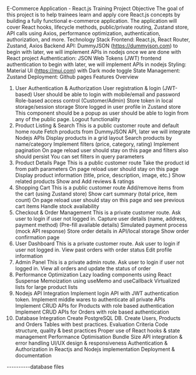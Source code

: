 E-Commerce Application - React.js Training Project
Objective
The goal of this project is to help trainees learn and apply core React.js concepts by building a fully functional e-commerce application. The application will cover React hooks, lifecycle methods, public/private routing, Zustand store, API calls using Axios, performance optimization, authentication, authorization, and more.
Technology Stack
Frontend: React.js, React Router, Zustand, Axios
Backend API: DummyJSON (https://dummyjson.com) to begin with later, we will implement APIs in nodejs once we are done with React project
Authentication: JSON Web Tokens (JWT) frontend authentication to begin with later, we will implement APIs in nodejs
Styling: Material UI (https://mui.com) with Dark mode toggle
State Management: Zustand
Deployment: Github pages
Features Overview

1. User Authentication & Authorization
   User registration & login (JWT-based)
   User should be able to login with mobile/email and password
   Role-based access control (Customer/Admin)
   Store token in local storage/session storage
   Store logged in user profile in Zustand store
   This component should be a popup as user should be able to login from any of the public page.
   Logout functionality
2. Product Listing & Search
   This is a public customer route and default home route
   Fetch products from DummyJSON API, later we will integrate Nodejs APIs
   Display products in a grid layout
   Search products by name/category
   Implement filters (price, category, rating)
   Implement pagination
   On page reload user should stay on this page and filters also should persist
   You can set filters in query parameters
3. Product Details Page
   This is a public customer route
   Take the product id from path parameters
   On page reload user should stay on this page
   Display product information (title, price, description, image, etc.)
   Show related products
   Show and Add reviews & ratings
4. Shopping Cart
   This is a public customer route
   Add/remove items from the cart (using Zustand store)
   Show cart summary (total price, item count)
   On page reload user should stay on this page and see previous cart items
   Handle stock availability
5. Checkout & Order Management
   This is a private customer route. Ask user to login if user not logged in.
   Capture user details (name, address, payment method) (Pre-fill available details)
   Simulated payment process (mock API response)
   Store order details in API/local storage
   Show order confirmation page
6. User Dashboard
   This is a private customer route. Ask user to login if user not logged in.
   View past orders with order status
   Edit profile information
7. Admin Panel
   This is a private admin route. Ask user to login if user not logged in.
   View all orders and update the status of order
8. Performance Optimization
   Lazy loading components using React Suspense
   Memoization using useMemo and useCallback
   Virtualized lists for large product lists
9. Nodejs API Integration
   Implement login API with JWT authentication token.
   Implement middle wares to authenticate all private APIs
   Implement CRUD APIs for Products with role based authentication
   Implement CRUD APIs for Orders with role based authentication
10. Database Integration
    Create PostgreSQL DB.
    Create Users, Products and Orders Tables with best practices.
    Evaluation Criteria
    Code structure, quality & best practices
    Proper use of React hooks & state management
    Performance Optimisation
    Bundle Size
    API integration & error handling
    UI/UX design & responsiveness
    Authentication & Authorization in Reactjs and Nodejs implementation
    Deployment & documentation




----------database files


